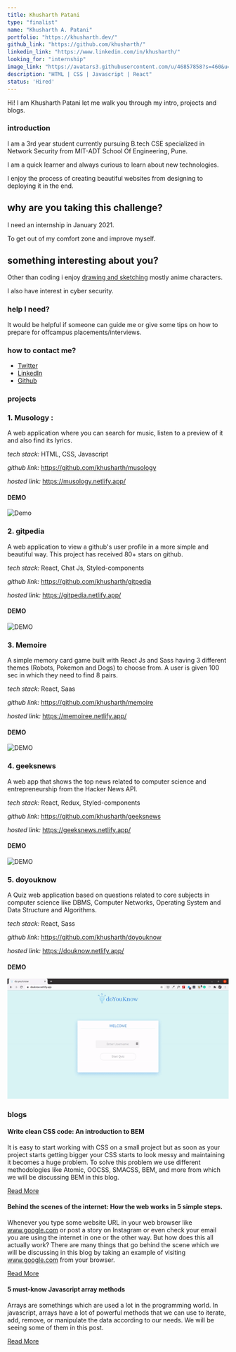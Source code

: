 ```yaml
---
title: Khusharth Patani
type: "finalist"
name: "Khusharth A. Patani"
portfolio: "https://khusharth.dev/"
github_link: "https://github.com/khusharth/"
linkedin_link: "https://www.linkedin.com/in/khusharth/"
looking_for: "internship"
image_link: "https://avatars3.githubusercontent.com/u/46857858?s=460&u=c36533cdf2d387a78b13c3617fe29d898a31c02a&v=4"
description: "HTML | CSS | Javascript | React"
status: 'Hired'
---
```


Hi! I am Khusharth Patani let me walk you through my intro, projects and blogs.

### introduction

I am a 3rd year student currently pursuing B.tech CSE specialized in Network Security from MIT-ADT School Of Engineering, Pune.

I am a quick learner and always curious to learn about new technologies.

I enjoy the process of creating beautiful websites from designing to deploying it in the end.

## why are you taking this challenge?

I need an internship in January 2021.

To get out of my comfort zone and improve myself.

## something interesting about you?

Other than coding i enjoy [drawing and sketching](https://www.instagram.com/khushu_zzz/) mostly anime characters.

I also have interest in cyber security.

### help I need?

It would be helpful if someone can guide me or give some tips on how to prepare for offcampus placements/interviews.

### how to contact me?

- [Twitter](https://twitter.com/khusharth19)
- [LinkedIn](https://www.linkedin.com/in/khusharth)
- [Github](https://github.com/khusharth/)

### projects

### 1. Musology :

A web application where you can search for music, listen to a preview of it and also find its lyrics.

_tech stack:_ HTML, CSS, Javascript

_github link:_ https://github.com/khusharth/musology

_hosted link:_ https://musology.netlify.app/

#### DEMO

![Demo](https://raw.githubusercontent.com/khusharth/musology/master/src/img/musology.gif)

### 2. gitpedia

A web application to view a github's user profile in a more simple and beautiful way. This project has received 80+ stars on github.

_tech stack:_ React, Chat Js, Styled-components

_github link:_ https://github.com/khusharth/gitpedia

_hosted link:_ https://gitpedia.netlify.app/

#### DEMO

![DEMO](https://raw.githubusercontent.com/khusharth/gitpedia/master/src/assets/demo.gif)

### 3. Memoire

A simple memory card game built with React Js and Sass having 3 different themes (Robots, Pokemon and Dogs) to choose from. A user is given 100 sec in which they need to find 8 pairs.

_tech stack:_ React, Saas

_github link:_ https://github.com/khusharth/memoire

_hosted link:_ https://memoiree.netlify.app/

#### DEMO

![DEMO](https://raw.githubusercontent.com/khusharth/Memoire/master/src/assets/memorie.gif)

### 4. geeksnews

A web app that shows the top news related to computer science and entrepreneurship from the Hacker News API.

_tech stack:_ React, Redux, Styled-components

_github link:_ https://github.com/khusharth/geeksnews

_hosted link:_ https://geeksnews.netlify.app/

#### DEMO

![DEMO](https://raw.githubusercontent.com/khusharth/geeksNews/master/src/assets/geeksnews.gif)

### 5. doyouknow

A Quiz web application based on questions related to core subjects in computer science like DBMS, Computer Networks, Operating System and Data Structure and Algorithms.

_tech stack:_ React, Sass

_github link:_ https://github.com/khusharth/doyouknow

_hosted link:_ https://douknow.netlify.app/

#### DEMO

![DEMO](https://raw.githubusercontent.com/khusharth/doyouknow/master/src/assets/doyouknow.gif)

### blogs

#### Write clean CSS code: An introduction to BEM

It is easy to start working with CSS on a small project but as soon as your project starts getting bigger your CSS starts to look messy and maintaining it becomes a huge problem. To solve this problem we use different methodologies like Atomic, OOCSS, SMACSS, BEM, and more from which we will be discussing BEM in this blog.

[Read More](https://dev.to/khusharth/write-clean-css-code-an-introduction-to-bem-4j57)

#### Behind the scenes of the internet: How the web works in 5 simple steps.

Whenever you type some website URL in your web browser like www.google.com or post a story on Instagram or even check your email you are using the internet in one or the other way. But how does this all actually work? There are many things that go behind the scene which we will be discussing in this blog by taking an example of visiting www.google.com from your browser.

[Read More](https://dev.to/khusharth/behind-the-scenes-of-the-internet-how-the-web-works-in-5-simple-steps-2pa0)

#### 5 must-know Javascript array methods

Arrays are somethings which are used a lot in the programming world. In javascript, arrays have a lot of powerful methods that we can use to iterate, add, remove, or manipulate the data according to our needs. We will be seeing some of them in this post.

[Read More](https://dev.to/khusharth/5-must-know-javascript-array-methods-524f)
